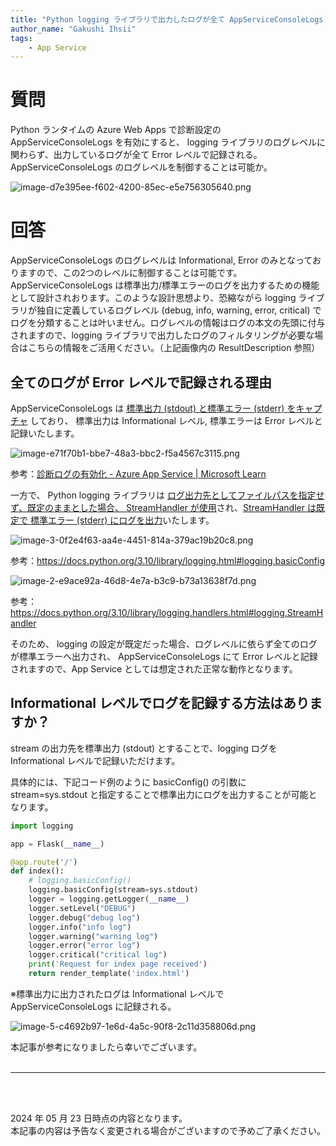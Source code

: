 ```yaml
---
title: "Python logging ライブラリで出力したログが全て AppServiceConsoleLogs にて Error レベルと記録される"
author_name: "Gakushi Ihsii"
tags:
    - App Service
---
```


# 質問
Python ランタイムの Azure Web Apps で診断設定の AppServiceConsoleLogs を有効にすると、 logging ライブラリのログレベルに関わらず、出力しているログが全て Error レベルで記録される。AppServiceConsoleLogs のログレベルを制御することは可能か。

![image-d7e395ee-f602-4200-85ec-e5e756305640.png]({{site.baseurl}}/media/2024/05/image-d7e395ee-f602-4200-85ec-e5e756305640.png)

# 回答
AppServiceConsoleLogs のログレベルは Informational, Error のみとなっておりますので、この2つのレベルに制御することは可能です。AppServiceConsoleLogs は標準出力/標準エラーのログを出力するための機能として設計されおります。このような設計思想より、恐縮ながら logging ライブラリが独自に定義しているログレベル (debug, info, warning, error, critical) でログを分類することは叶いません。ログレベルの情報はログの本文の先頭に付与されますので、logging ライブラリで出力したログのフィルタリングが必要な場合はこちらの情報をご活用ください。（上記画像内の ResultDescription 参照） 


## 全てのログが Error レベルで記録される理由
AppServiceConsoleLogs は [標準出力 (stdout) と標準エラー (stderr) をキャプチャ](https://learn.microsoft.com/ja-jp/azure/app-service/troubleshoot-diagnostic-logs#supported-log-types) しており、 標準出力は Informational レベル, 標準エラーは Error レベルと記録いたします。

![image-e71f70b1-bbe7-48a3-bbc2-f5a4567c3115.png]({{site.baseurl}}/media/2024/05/image-e71f70b1-bbe7-48a3-bbc2-f5a4567c3115.png)

参考：[診断ログの有効化 - Azure App Service | Microsoft Learn](https://learn.microsoft.com/ja-jp/azure/app-service/troubleshoot-diagnostic-logs#supported-log-types)

一方で、 Python logging ライブラリは [ログ出力先としてファイルパスを指定せず、既定のままとした場合、 StreamHandler が使用](https://docs.python.org/3.10/library/logging.html#logging.basicConfig)され、[StreamHandler は既定で 標準エラー (stderr) にログを出力](https://docs.python.org/3.10/library/logging.handlers.html#logging.StreamHandler)いたします。

![image-3-0f2e4f63-aa4e-4451-814a-379ac19b20c8.png]({{site.baseurl}}/media/2024/05/image-3-0f2e4f63-aa4e-4451-814a-379ac19b20c8.png)

参考：https://docs.python.org/3.10/library/logging.html#logging.basicConfig


![image-2-e9ace92a-46d8-4e7a-b3c9-b73a13638f7d.png]({{site.baseurl}}/media/2024/05/image-2-e9ace92a-46d8-4e7a-b3c9-b73a13638f7d.png)

参考：https://docs.python.org/3.10/library/logging.handlers.html#logging.StreamHandler

そのため、 logging の設定が既定だった場合、ログレベルに依らず全てのログが標準エラーへ出力され、 AppServiceConsoleLogs にて Error レベルと記録されますので、App Service としては想定された正常な動作となります。


## Informational レベルでログを記録する方法はありますか？
stream の出力先を標準出力 (stdout) とすることで、logging ログを Informational レベルで記録いただけます。

具体的には、下記コード例のように basicConfig() の引数に stream=sys.stdout と指定することで標準出力にログを出力することが可能となります。

```python
import logging

app = Flask(__name__)

@app.route('/')
def index():
    # logging.basicConfig()
    logging.basicConfig(stream=sys.stdout)
    logger = logging.getLogger(__name__)
    logger.setLevel("DEBUG")
    logger.debug("debug log")
    logger.info("info log")
    logger.warning("warning log")
    logger.error("error log")
    logger.critical("critical log")
    print('Request for index page received')
    return render_template('index.html')
```

※標準出力に出力されたログは Informational レベルで AppServiceConsoleLogs に記録される。 

![image-5-c4692b97-1e6d-4a5c-90f8-2c11d358806d.png]({{site.baseurl}}/media/2024/05/image-5-c4692b97-1e6d-4a5c-90f8-2c11d358806d.png)

本記事が参考になりましたら幸いでございます。
<br>
<br>

---

<br>
<br>

2024 年 05 月 23 日時点の内容となります。<br>
本記事の内容は予告なく変更される場合がございますので予めご了承ください。

<br>
<br>